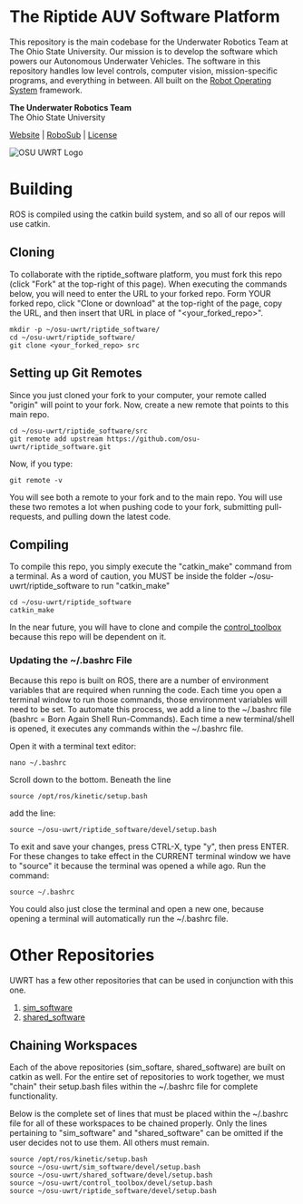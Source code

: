 The Riptide AUV Software Platform
=================================

This repository is the main codebase for the Underwater Robotics Team at The Ohio State University. Our mission is to develop the software which powers our Autonomous Underwater Vehicles. The software in this repository handles low level controls, computer vision, mission-specific programs, and everything in between. All built on the [Robot Operating System](http://www.ros.org/) framework.

**The Underwater Robotics Team**  
The Ohio State University

[Website](https://uwrt.engineering.osu.edu) | [RoboSub](https://www.auvsifoundation.org/competition/robosub) | [License](LICENSE)


![OSU UWRT Logo](logos/UWRT_Logo_small.png)

# Building
ROS is compiled using the catkin build system, and so all of our repos will use catkin. 

## Cloning
To collaborate with the riptide_software platform, you must fork this repo (click "Fork" at the top-right of this page). When executing the commands below, you will need to enter the URL to your forked repo. Form YOUR forked repo, click "Clone or download" at the top-right of the page, copy the URL, and then insert that URL in place of "<your_forked_repo>".
```
mkdir -p ~/osu-uwrt/riptide_software/
cd ~/osu-uwrt/riptide_software/
git clone <your_forked_repo> src
```

## Setting up Git Remotes
Since you just cloned your fork to your computer, your remote called "origin" will point to your fork. Now, create a new remote that points to this main repo.
```
cd ~/osu-uwrt/riptide_software/src
git remote add upstream https://github.com/osu-uwrt/riptide_software.git
```

Now, if you type:
```
git remote -v
```
You will see both a remote to your fork and to the main repo. You will use these two remotes a lot when pushing code to your fork, submitting pull-requests, and pulling down the latest code.

## Compiling
To compile this repo, you simply execute the "catkin_make" command from a terminal. As a word of caution, you MUST be inside the folder ~/osu-uwrt/riptide_software to run "catkin_make"
```
cd ~/osu-uwrt/riptide_software
catkin_make
```

In the near future, you will have to clone and compile the [control_toolbox](https://github.com/osu-uwrt/control_toolbox) because this repo will be dependent on it.

### Updating the ~/.bashrc File
Because this repo is built on ROS, there are a number of environment variables that are required when running the code. Each time you open a terminal window to run those commands, those environment variables will need to be set. To automate this process, we add a line to the ~/.bashrc file (bashrc = Born Again Shell Run-Commands). Each time a new terminal/shell is opened, it executes any commands within the ~/.bashrc file.

Open it with a terminal text editor:
```
nano ~/.bashrc
```
Scroll down to the bottom. Beneath the line
```
source /opt/ros/kinetic/setup.bash
```
add the line:
```
source ~/osu-uwrt/riptide_software/devel/setup.bash
```
To exit and save your changes, press CTRL-X, type "y", then press ENTER. For these changes to take effect in the CURRENT terminal window we have to "source" it because the terminal was opened a while ago. Run the command:
```
source ~/.bashrc
```

You could also just close the terminal and open a new one, because opening a terminal will automatically run the ~/.bashrc file.

# Other Repositories
UWRT has a few other repositories that can be used in conjunction with this one.
1. [sim_software](https://github.com/osu-uwrt/sim_software)
2. [shared_software](https://github.com/osu-uwrt/shared_software)

## Chaining Workspaces
Each of the above repositories (sim_softare, shared_software) are built on catkin as well. For the entire set of repositories to work together, we must "chain" their setup.bash files within the ~/.bashrc file for complete functionality.

Below is the complete set of lines that must be placed within the ~/.bashrc file for all of these workspaces to be chained properly. Only the lines pertaining to "sim_software" and "shared_software" can be omitted if the user decides not to use them. All others must remain.
```
source /opt/ros/kinetic/setup.bash
source ~/osu-uwrt/sim_software/devel/setup.bash
source ~/osu-uwrt/shared_software/devel/setup.bash
source ~/osu-uwrt/control_toolbox/devel/setup.bash
source ~/osu-uwrt/riptide_software/devel/setup.bash
```
